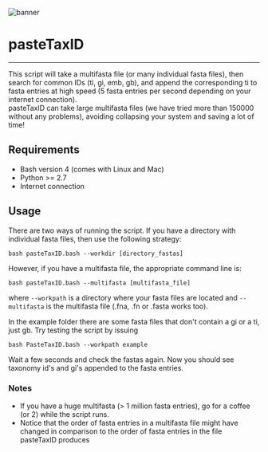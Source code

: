 ![banner](https://raw.githubusercontent.com/microgenomics/tutorials/master/img/microgenomics.png)
# pasteTaxID
------------

This script will take a multifasta file (or many individual fasta files), then search for common IDs (ti, gi, emb, gb), and append the corresponding ti to fasta entries at high speed (5 fasta entries per second depending on your internet connection).  
pasteTaxID can take large multifasta files (we have tried more than 150000 without any problems), avoiding collapsing your system and saving a lot of time!

## Requirements
* Bash version 4 (comes with Linux and Mac)
* Python >= 2.7
* Internet connection

## Usage
There are two ways of running the script. If you have a directory with individual fasta files, then use the following strategy:  

    bash pasteTaxID.bash --workdir [directory_fastas]

However, if you have a multifasta file, the appropriate command line is:  

    bash pasteTaxID.bash --multifasta [multifasta_file]

where `--workpath` is a directory where your fasta files are located and `--multifasta` is the multifasta file (.fna, .fn or .fasta works too). 

In the example folder there are some fasta files that don't contain a gi or a ti, just gb. Try testing the script by issuing

	bash PasteTaxID.bash --workpath example

Wait a few seconds and check the fastas again. Now  you should see taxonomy id's and gi's appended to the fasta entries.

### Notes
* If you have a huge multifasta (> 1 million fasta entries), go for a coffee (or 2) while the script runs.
* Notice that the order of fasta entries in a multifasta file might have changed in comparison to the order of fasta entries in the file pasteTaxID produces

